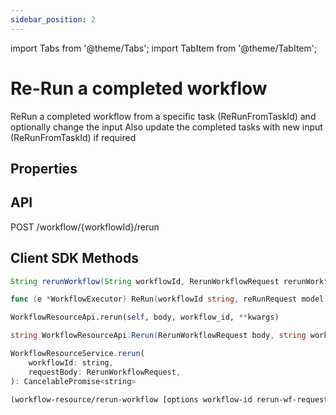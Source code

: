 ```yaml
---
sidebar_position: 2
---
```


import Tabs from '@theme/Tabs';
import TabItem from '@theme/TabItem';

# Re-Run a completed workflow
ReRun a completed workflow from a specific task (ReRunFromTaskId) and optionally change the input
Also update the completed tasks with new input (ReRunFromTaskId) if required

## Properties

## API
POST /workflow/{workflowId}/rerun

## Client SDK Methods

<Tabs>
<TabItem value="Java" label="Java">

```java
String rerunWorkflow(String workflowId, RerunWorkflowRequest rerunWorkflowRequest)
```

</TabItem>
<TabItem value="Golang" label="Golang">

```go
func (e *WorkflowExecutor) ReRun(workflowId string, reRunRequest model.RerunWorkflowRequest) (id string, error error)
```

</TabItem>
<TabItem value="Python" label="Python">

```python
WorkflowResourceApi.rerun(self, body, workflow_id, **kwargs)
```

</TabItem>
<TabItem value="CSharp" label="CSharp">

```csharp
string WorkflowResourceApi.Rerun(RerunWorkflowRequest body, string workflowId)
```

</TabItem>
<TabItem value="Javascript" label="Javascript">

```javascript
WorkflowResourceService.rerun(
    workflowId: string,
    requestBody: RerunWorkflowRequest,
): CancelablePromise<string>
```

</TabItem>
<TabItem value="Clojure" label="Clojure">

```clojure
(workflow-resource/rerun-workflow [options workflow-id rerun-wf-request])
```

</TabItem>
</Tabs>